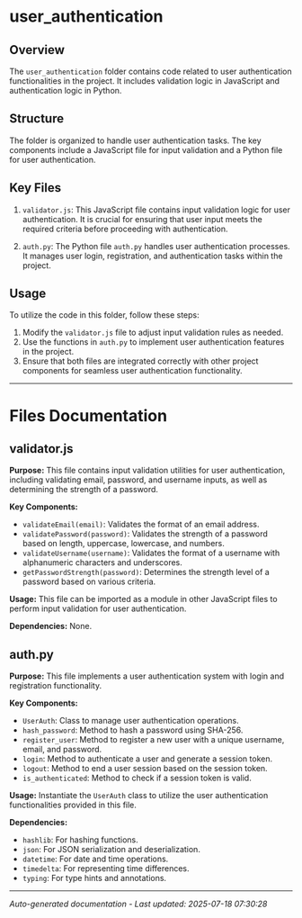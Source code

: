# user_authentication

## Overview
The `user_authentication` folder contains code related to user authentication functionalities in the project. It includes validation logic in JavaScript and authentication logic in Python.

## Structure
The folder is organized to handle user authentication tasks. The key components include a JavaScript file for input validation and a Python file for user authentication.

## Key Files
1. `validator.js`: This JavaScript file contains input validation logic for user authentication. It is crucial for ensuring that user input meets the required criteria before proceeding with authentication.
   
2. `auth.py`: The Python file `auth.py` handles user authentication processes. It manages user login, registration, and authentication tasks within the project.

## Usage
To utilize the code in this folder, follow these steps:
1. Modify the `validator.js` file to adjust input validation rules as needed.
2. Use the functions in `auth.py` to implement user authentication features in the project.
3. Ensure that both files are integrated correctly with other project components for seamless user authentication functionality.

---

# Files Documentation

## validator.js

**Purpose:** This file contains input validation utilities for user authentication, including validating email, password, and username inputs, as well as determining the strength of a password.

**Key Components:**
- `validateEmail(email)`: Validates the format of an email address.
- `validatePassword(password)`: Validates the strength of a password based on length, uppercase, lowercase, and numbers.
- `validateUsername(username)`: Validates the format of a username with alphanumeric characters and underscores.
- `getPasswordStrength(password)`: Determines the strength level of a password based on various criteria.

**Usage:** This file can be imported as a module in other JavaScript files to perform input validation for user authentication.

**Dependencies:** None.

## auth.py

**Purpose:** This file implements a user authentication system with login and registration functionality.

**Key Components:**
- `UserAuth`: Class to manage user authentication operations.
- `hash_password`: Method to hash a password using SHA-256.
- `register_user`: Method to register a new user with a unique username, email, and password.
- `login`: Method to authenticate a user and generate a session token.
- `logout`: Method to end a user session based on the session token.
- `is_authenticated`: Method to check if a session token is valid.

**Usage:** Instantiate the `UserAuth` class to utilize the user authentication functionalities provided in this file.

**Dependencies:**
- `hashlib`: For hashing functions.
- `json`: For JSON serialization and deserialization.
- `datetime`: For date and time operations.
- `timedelta`: For representing time differences.
- `typing`: For type hints and annotations.

---
*Auto-generated documentation - Last updated: 2025-07-18 07:30:28*
